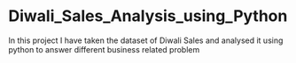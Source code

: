 # Diwali_Sales_Analysis_using_Python
In this project I have taken the dataset of Diwali Sales and analysed it using python to answer different business related problem
